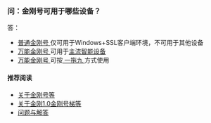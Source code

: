 ### 问：金刚号可用于哪些设备？

答：

- [ 普通金刚号 ](https://a2zitpro.github.io/web/普通金刚号)仅可用于Windows+SSL客户端环境，不可用于其他设备
- [ 万能金刚号 ](https://a2zitpro.github.io/web/万能金刚号)可用于[主流智能设备](https://a2zitpro.github.io/web/万能金刚号)
- [ 万能金刚号 ](https://a2zitpro.github.io/web/金刚号)可按[ 一拖九 ](https://a2zitpro.github.io/web/一拖九)方式使用

#### 推荐阅读

- [关于金刚号等](https://a2zitpro.github.io/web/列表-金刚号及相关问题)
- [关于金刚1.0金刚号梯等](https://a2zitpro.github.io/web/列表-关于金刚1.0配置金刚号型翻墙梯及相关问题)
- [问题与解答](https://a2zitpro.github.io/web/列表-问题与解答)
